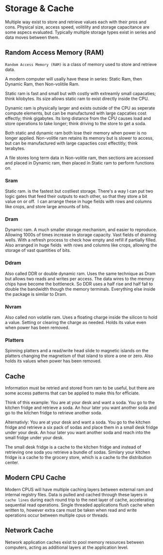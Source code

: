 # Storage & Cache

Multiple way exist to store and retrieve values each with their pros and cons. Physical size, access speed, volitility and storage capacitance are some aspecs evaluated. Typically multiple storage types exist in series and data moves between them. 

## Random Access Memory (RAM)
`Random Access Memory (RAM)` is a class of memory used to store and retrieve data.

A modern computer will usally have these in series: Static Ram, then Dynamic Ram, then Non-volitile Ram.

Static ram is fast and small but with costly with extreamly small capacaties; think kilobytes. Its size allows static ram to exist directly inside the CPU.

Dynamic ram is physically larger and exists outside of the CPU as seperate compute elements, but can be manufactured with large capcaties cost effectly; think gigabytes. Its long distance from the CPU causes load and store operations to take longer; think driving to the store to get a soda.

Both static and dynamic ram both lose their memory when power is no longer applied. Non-volitle ram retains its memory but is slower to access, but can be manufactured with large capacties cost effectitly; think terabytes.

A file stores long term data in Non-volitle ram, then sections are accessed and placed in Dynamic ram, then placed in Static ram to perform functions on.

### Sram
Static ram. is the fastest but costliest storage. There's a way I can put two logic gates that feed their outputs to each other, so that they store a bit value on or off.  I can arrange these in huge fields with rows and columns like crops, and store large amounts of bits.

### Dram
Dynamic ram. A much smaller storage mechanism, and easier to reproduce. Allowing 1000s of times increase in storage capacity. Vast fields of draining wells. With a refresh process to check how empty and refill if partially filled. Also arranged in huge fields  with rows and columns like crops, allowing the storage of vast quantities of bits. 

### Ddram
Also called DDR or double dynamic ram. Uses the same technique as Dram but allows two reads and writes per access. The data wires to the memory chips have become the bottleneck. So DDR uses a half rise and half fall to double the bandwidth though the memory terminals. Everything else inside the package is similar to Dram.

### Nvram
Also called non volatile ram. Uses a floating charge inside the silicon to hold a value. Setting or clearing the charge as needed. Holds its value even when power has been removed.

### Platters
Spinning platters and a read/write head slide to magnetic islands on the platters changing the magnetism of that island to store a one or zero. Also holds its values when power has been removed.


## Cache
Information must be retried and stored from ram to be useful, but there are some access patterns that can be applied to make this for efficiate.

Think of this example:
You are at your desk and want a soda.
You go to the kitchen fridge and retrieve a soda.
An hour later you want another soda and go to the kitchen fridge to retrieve another soda.

Alternativly:
You are at your desk and want a soda.
You go to the kitchen fridge and retrieve a six pack of sodas and place them in a small desk fridge under your desk.
An hour later you want another soda and reach into the small fridge under your desk.

The small desk fridge is a cache to the kitchen fridge and instead of retrieving one soda you retrieve a bundle of sodas. Similary your kitchen fridge is a cache to the grocery store, which is a cache to the distribution center.


## Modern CPU Cache
Modern CPUS will have multiple caching layers between external ram and internal registry files. Data is pulled and cached through these layers in `cache lines` during each round trip to the next layer of cache, accelerating sequential read operations. Single threaded applications flush cache when written to, however extra care must be taken when read and write operations occur between multiple cpus or threads.

## Network Cache
Network application caches exist to pool memory resources between computers, acting as additional layers at the application level.